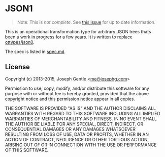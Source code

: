 # JSON1

> Note: This is *not complete*. See [this issue](https://github.com/josephg/json1/issues/4) for up to date information.

This is an operational transformation type for arbitrary JSON trees thats been
a work in progress for a few years. It is written to replace
[ottypes/json0](https://github.com/ottypes/json0).

The spec is listed in [spec.md](spec.md).


## License

Copyright (c) 2013-2015, Joseph Gentle &lt;me@josephg.com&gt;

Permission to use, copy, modify, and/or distribute this software for any
purpose with or without fee is hereby granted, provided that the above
copyright notice and this permission notice appear in all copies.

THE SOFTWARE IS PROVIDED "AS IS" AND THE AUTHOR DISCLAIMS ALL WARRANTIES WITH
REGARD TO THIS SOFTWARE INCLUDING ALL IMPLIED WARRANTIES OF MERCHANTABILITY AND
FITNESS. IN NO EVENT SHALL THE AUTHOR BE LIABLE FOR ANY SPECIAL, DIRECT,
INDIRECT, OR CONSEQUENTIAL DAMAGES OR ANY DAMAGES WHATSOEVER RESULTING FROM
LOSS OF USE, DATA OR PROFITS, WHETHER IN AN ACTION OF CONTRACT, NEGLIGENCE OR
OTHER TORTIOUS ACTION, ARISING OUT OF OR IN CONNECTION WITH THE USE OR
PERFORMANCE OF THIS SOFTWARE.

